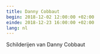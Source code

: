 ```yaml
---
title: Danny Cobbaut
begin: 2018-12-02 12:00:00 +02:00
einde: 2018-12-23 16:00:00 +02:00
lang: nl
---
```


Schilderijen van Danny Cobbaut
